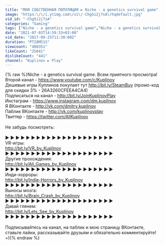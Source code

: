 ```yaml
---
title: "МОЯ СОБСТВЕННАЯ ПОПУЛЯЦИЯ ► Niche - a genetics survival game"
image: "https:\/\/i.ytimg.com\/vi\/-Chg5i2j7sA\/hqdefault.jpg"
vid_id: "-Chg5i2j7sA"
categories: "Gaming"
tags: ["Niche - a genetics survival game","Niche - a genetics survival game игра","Niche a genetics survival game let's play"]
date: "2021-07-03T14:59:33+03:00"
vid_date: "2017-09-25T11:30:00Z"
duration: "PT28M51S"
viewcount: "480351"
likeCount: "25041"
dislikeCount: "441"
channel: "Kuplinov ► Play"
---
```

{% raw %}Niche - a genetics survival game. Всем приятного просмотра!<br />Второй канал - <a rel="nofollow" target="blank" href="https://www.youtube.com/c/Kuplinov">https://www.youtube.com/c/Kuplinov</a><br />Дешевые игры Куплинов покупает тут <a rel="nofollow" target="blank" href="http://bit.ly/SteamBuy">http://bit.ly/SteamBuy</a> (промо-код для скидки 3% - 26A3260CFEEA4CA4)<br />Подписаться на канал - <a rel="nofollow" target="blank" href="http://bit.ly/JoinKuplinovPlay">http://bit.ly/JoinKuplinovPlay</a><br />Инстаграм - <a rel="nofollow" target="blank" href="https://www.instagram.com/dm.kuplinov">https://www.instagram.com/dm.kuplinov</a><br />Я ВКонтакте - <a rel="nofollow" target="blank" href="http://vk.com/dmitry.kuplinov">http://vk.com/dmitry.kuplinov</a><br />Паблик ВКонтакте - <a rel="nofollow" target="blank" href="http://vk.com/kuplinovplay">http://vk.com/kuplinovplay</a><br />Твиттер - <a rel="nofollow" target="blank" href="https://twitter.com/AllKuplinov">https://twitter.com/AllKuplinov</a><br /><br />Не забудь посмотреть:<br /><br />► ► ► ► ► ► ► ► ► ► ► ► ► ► ► ► ► ► ► ► ►<br />VR-игры:<br /><a rel="nofollow" target="blank" href="http://bit.ly/VR_by_Kuplinov">http://bit.ly/VR_by_Kuplinov</a><br />► ► ► ► ► ► ► ► ► ► ► ► ► ► ► ► ► ► ► ► ►<br />Другие прохождения:<br /><a rel="nofollow" target="blank" href="http://bit.ly/All_Games_by_Kuplinov">http://bit.ly/All_Games_by_Kuplinov</a><br />► ► ► ► ► ► ► ► ► ► ► ► ► ► ► ► ► ► ► ► ►<br />Инди-хорроры:<br /><a rel="nofollow" target="blank" href="http://bit.ly/Indie-Horrors_by_Kuplinov">http://bit.ly/Indie-Horrors_by_Kuplinov</a><br />► ► ► ► ► ► ► ► ► ► ► ► ► ► ► ► ► ► ► ► ►<br />Выносы мозга:<br /><a rel="nofollow" target="blank" href="http://bit.ly/Brain_Crash_by_Kuplinov">http://bit.ly/Brain_Crash_by_Kuplinov</a><br />► ► ► ► ► ► ► ► ► ► ► ► ► ► ► ► ► ► ► ► ►<br />Давай глянем:<br /><a rel="nofollow" target="blank" href="http://bit.ly/Lets_See_by_Kuplinov">http://bit.ly/Lets_See_by_Kuplinov</a><br />► ► ► ► ► ► ► ► ► ► ► ► ► ► ► ► ► ► ► ► ►<br /> <br />Подписывайтесь на канал, на паблик и мою страницу ВКонтакте, ставьте лайки, рассказывайте друзьям и обязательно комментируйте! =){% endraw %}
